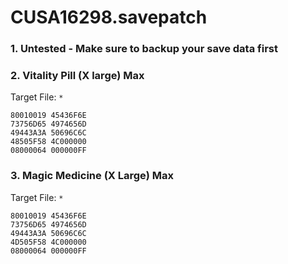 # CUSA16298.savepatch

### 1. Untested - Make sure to backup your save data first
### 2. Vitality Pill (X large) Max

Target File: `*`

```
80010019 45436F6E
73756D65 4974656D
49443A3A 50696C6C
48505F58 4C000000
08000064 000000FF
```

### 3. Magic Medicine (X Large) Max

Target File: `*`

```
80010019 45436F6E
73756D65 4974656D
49443A3A 50696C6C
4D505F58 4C000000
08000064 000000FF
```

